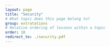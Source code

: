 ```yaml
---
layout: page
title: "Security"
# What topic does this page belong to?
group: extratations
# Relative ordering of lessons within a topic
order: 10
redirect_to: ./security.pdf
---
```

